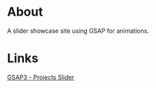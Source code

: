 # About

A slider showcase site using GSAP for animations.

# Links

[GSAP3 - Projects Slider](https://ihatetomatoes.net/store/)
